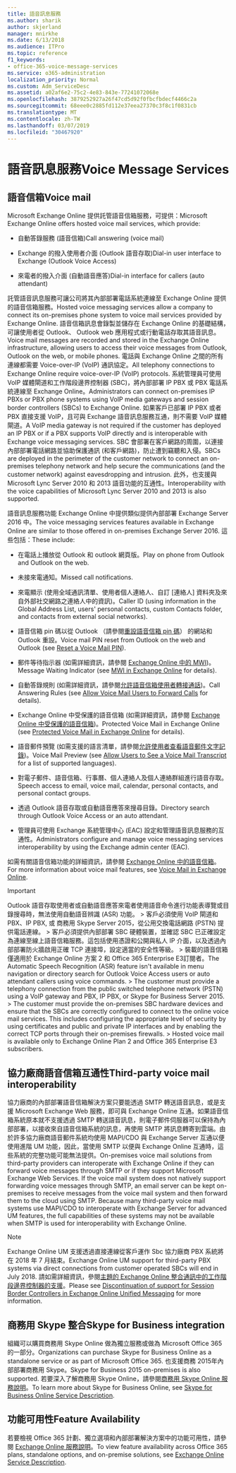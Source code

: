 ```yaml
---
title: 語音訊息服務
ms.author: sharik
author: skjerland
manager: mnirkhe
ms.date: 6/13/2018
ms.audience: ITPro
ms.topic: reference
f1_keywords:
- office-365-voice-message-services
ms.service: o365-administration
localization_priority: Normal
ms.custom: Adm_ServiceDesc
ms.assetid: a02af6e2-75c2-4e83-843e-77241072068e
ms.openlocfilehash: 3879252927a26f47cd5d92f0fbcfbdecf4466c2a
ms.sourcegitcommit: 68eee0c2885fd112e37eea27370c3f8c1f0831cb
ms.translationtype: MT
ms.contentlocale: zh-TW
ms.lasthandoff: 03/07/2019
ms.locfileid: "30467920"
---
```

# <a name="voice-message-services"></a><span data-ttu-id="219f4-102">語音訊息服務</span><span class="sxs-lookup"><span data-stu-id="219f4-102">Voice Message Services</span></span>

## <a name="voice-mail"></a><span data-ttu-id="219f4-103">語音信箱</span><span class="sxs-lookup"><span data-stu-id="219f4-103">Voice mail</span></span>

<span data-ttu-id="219f4-104">Microsoft Exchange Online 提供託管語音信箱服務，可提供：</span><span class="sxs-lookup"><span data-stu-id="219f4-104">Microsoft Exchange Online offers hosted voice mail services, which provide:</span></span>
  
- <span data-ttu-id="219f4-105">自動答錄服務 (語音信箱)</span><span class="sxs-lookup"><span data-stu-id="219f4-105">Call answering (voice mail)</span></span>
    
- <span data-ttu-id="219f4-106">Exchange 的撥入使用者介面 (Outlook 語音存取)</span><span class="sxs-lookup"><span data-stu-id="219f4-106">Dial-in user interface to Exchange (Outlook Voice Access)</span></span>
    
- <span data-ttu-id="219f4-107">來電者的撥入介面 (自動語音應答)</span><span class="sxs-lookup"><span data-stu-id="219f4-107">Dial-in interface for callers (auto attendant)</span></span>
    
<span data-ttu-id="219f4-108">託管語音訊息服務可讓公司將其內部部署電話系統連線至 Exchange Online 提供的語音信箱服務。</span><span class="sxs-lookup"><span data-stu-id="219f4-108">Hosted voice messaging services allow a company to connect its on-premises phone system to voice mail services provided by Exchange Online.</span></span> <span data-ttu-id="219f4-109">語音信箱訊息會錄製並儲存在 Exchange Online 的基礎結構，可讓使用者從 Outlook、 Outlook web 應用程式或行動電話存取其語音訊息。</span><span class="sxs-lookup"><span data-stu-id="219f4-109">Voice mail messages are recorded and stored in the Exchange Online infrastructure, allowing users to access their voice messages from Outlook, Outlook on the web, or mobile phones.</span></span> <span data-ttu-id="219f4-110">電話與 Exchange Online 之間的所有連線都需要 Voice-over-IP (VoIP) 通訊協定。</span><span class="sxs-lookup"><span data-stu-id="219f4-110">All telephony connections to Exchange Online require voice-over-IP (VoIP) protocols.</span></span> <span data-ttu-id="219f4-111">系統管理員可使用 VoIP 媒體閘道和工作階段邊界控制器 (SBC)，將內部部署 IP PBX 或 PBX 電話系統連線至 Exchange Online。</span><span class="sxs-lookup"><span data-stu-id="219f4-111">Administrators can connect on-premises IP PBXs or PBX phone systems using VoIP media gateways and session border controllers (SBCs) to Exchange Online.</span></span> <span data-ttu-id="219f4-112">如果客戶已部署 IP PBX 或者 PBX 直接支援 VoIP，且可與 Exchange 語音訊息服務互通，則不需要 VoIP 媒體閘道。</span><span class="sxs-lookup"><span data-stu-id="219f4-112">A VoIP media gateway is not required if the customer has deployed an IP PBX or if a PBX supports VoIP directly and is interoperable with Exchange voice messaging services.</span></span> <span data-ttu-id="219f4-113">SBC 會部署在客戶網路的周圍，以連接內部部署電話網路並協助保護通訊 (和客戶網路)，防止遭到竊聽和入侵。</span><span class="sxs-lookup"><span data-stu-id="219f4-113">SBCs are deployed in the perimeter of the customer network to connect an on-premises telephony network and help secure the communications (and the customer network) against eavesdropping and intrusion.</span></span> <span data-ttu-id="219f4-114">此外，也支援與 Microsoft Lync Server 2010 和 2013 語音功能的互通性。</span><span class="sxs-lookup"><span data-stu-id="219f4-114">Interoperability with the voice capabilities of Microsoft Lync Server 2010 and 2013 is also supported.</span></span>
  
<span data-ttu-id="219f4-115">語音訊息服務功能 Exchange Online 中提供類似提供內部部署 Exchange Server 2016 中。</span><span class="sxs-lookup"><span data-stu-id="219f4-115">The voice messaging services features available in Exchange Online are similar to those offered in on-premises Exchange Server 2016.</span></span> <span data-ttu-id="219f4-116">這些包括：</span><span class="sxs-lookup"><span data-stu-id="219f4-116">These include:</span></span>
  
- <span data-ttu-id="219f4-117">在電話上播放從 Outlook 和 outlook 網頁版。</span><span class="sxs-lookup"><span data-stu-id="219f4-117">Play on phone from Outlook and Outlook on the web.</span></span>
    
- <span data-ttu-id="219f4-118">未接來電通知。</span><span class="sxs-lookup"><span data-stu-id="219f4-118">Missed call notifications.</span></span>
    
- <span data-ttu-id="219f4-119">來電顯示 (使用全域通訊清單、使用者個人連絡人、自訂 [連絡人] 資料夾及來自外部社交網路之連絡人中的資訊)。</span><span class="sxs-lookup"><span data-stu-id="219f4-119">Caller ID (using information in the Global Address List, users' personal contacts, custom Contacts folder, and contacts from external social networks).</span></span>
    
- <span data-ttu-id="219f4-120">語音信箱 pin 碼以從 Outlook （請參閱[重設語音信箱 pin 碼](https://go.microsoft.com/fwlink/p/?LinkId=286328)） 的網站和 Outlook 重設。</span><span class="sxs-lookup"><span data-stu-id="219f4-120">Voice mail PIN reset from Outlook on the web and Outlook (see [Reset a Voice Mail PIN](https://go.microsoft.com/fwlink/p/?LinkId=286328)).</span></span>
    
- <span data-ttu-id="219f4-121">郵件等待指示器 (如需詳細資訊，請參閱 [Exchange Online 中的 MWI](https://go.microsoft.com/fwlink/p/?LinkId=271794))。</span><span class="sxs-lookup"><span data-stu-id="219f4-121">Message Waiting Indicator (see [MWI in Exchange Online](https://go.microsoft.com/fwlink/p/?LinkId=271794) for details).</span></span> 
    
- <span data-ttu-id="219f4-122">自動答錄規則 (如需詳細資訊，請參閱[允許語音信箱使用者轉接通話](https://go.microsoft.com/fwlink/p/?LinkId=271795))。</span><span class="sxs-lookup"><span data-stu-id="219f4-122">Call Answering Rules (see [Allow Voice Mail Users to Forward Calls](https://go.microsoft.com/fwlink/p/?LinkId=271795) for details).</span></span> 
    
- <span data-ttu-id="219f4-123">Exchange Online 中受保護的語音信箱 (如需詳細資訊，請參閱 [Exchange Online 中受保護的語音信箱](https://go.microsoft.com/fwlink/p/?LinkId=271796))。</span><span class="sxs-lookup"><span data-stu-id="219f4-123">Protected Voice Mail in Exchange Online (see [Protected Voice Mail in Exchange Online](https://go.microsoft.com/fwlink/p/?LinkId=271796) for details).</span></span> 
    
- <span data-ttu-id="219f4-124">語音郵件預覽 (如需支援的語言清單，請參閱[允許使用者查看語音郵件文字記錄](https://go.microsoft.com/fwlink/p/?LinkId=271797))。</span><span class="sxs-lookup"><span data-stu-id="219f4-124">Voice Mail Preview (see [Allow Users to See a Voice Mail Transcript](https://go.microsoft.com/fwlink/p/?LinkId=271797) for a list of supported languages).</span></span> 
    
- <span data-ttu-id="219f4-125">對電子郵件、語音信箱、行事曆、個人連絡人及個人連絡群組進行語音存取。</span><span class="sxs-lookup"><span data-stu-id="219f4-125">Speech access to email, voice mail, calendar, personal contacts, and personal contact groups.</span></span>
    
- <span data-ttu-id="219f4-126">透過 Outlook 語音存取或自動語音應答來搜尋目錄。</span><span class="sxs-lookup"><span data-stu-id="219f4-126">Directory search through Outlook Voice Access or an auto attendant.</span></span>
    
- <span data-ttu-id="219f4-127">管理員可使用 Exchange 系統管理中心 (EAC) 設定和管理語音訊息服務的互通性。</span><span class="sxs-lookup"><span data-stu-id="219f4-127">Administrators configure and manage voice messaging services interoperability by using the Exchange admin center (EAC).</span></span>
    
<span data-ttu-id="219f4-128">如需有關語音信箱功能的詳細資訊，請參閱 [Exchange Online 中的語音信箱](https://go.microsoft.com/fwlink/p/?LinkId=271798)。</span><span class="sxs-lookup"><span data-stu-id="219f4-128">For more information about voice mail features, see [Voice Mail in Exchange Online](https://go.microsoft.com/fwlink/p/?LinkId=271798).</span></span>
  
> [!IMPORTANT]
> <span data-ttu-id="219f4-p103">Outlook 語音存取使用者或自動語音應答來電者使用語音命令進行功能表導覽或目錄搜尋時，無法使用自動語音辨識 (ASR) 功能。 > 客戶必須使用 VoIP 閘道和 PBX、IP PBX, 或 商務用 Skype Server 2015，從公用交換電話網路 (PSTN) 提供電話連線。 > 客戶必須提供內部部署 SBC 硬體裝置，並確認 SBC 已正確設定為連線至線上語音信箱服務。這包括使用憑證和公開與私人 IP 介面，以及透過內部部署防火牆啟用正確 TCP 連接埠，設定適當的安全性等級。 > 裝載的語音信箱僅適用於 Exchange Online 方案 2 和 Office 365 Enterprise E3訂閱者。</span><span class="sxs-lookup"><span data-stu-id="219f4-p103">The Automatic Speech Recognition (ASR) feature isn't available in menu navigation or directory search for Outlook Voice Access users or auto attendant callers using voice commands. > The customer must provide a telephony connection from the public switched telephone network (PSTN) using a VoIP gateway and PBX, IP PBX, or Skype for Business Server 2015. > The customer must provide the on-premises SBC hardware devices and ensure that the SBCs are correctly configured to connect to the online voice mail services. This includes configuring the appropriate level of security by using certificates and public and private IP interfaces and by enabling the correct TCP ports through their on-premises firewalls. > Hosted voice mail is available only to Exchange Online Plan 2 and Office 365 Enterprise E3 subscribers.</span></span> 
  
## <a name="third-party-voice-mail-interoperability"></a><span data-ttu-id="219f4-134">協力廠商語音信箱互通性</span><span class="sxs-lookup"><span data-stu-id="219f4-134">Third-party voice mail interoperability</span></span>

<span data-ttu-id="219f4-p104">協力廠商的內部部署語音信箱解決方案只要能透過 SMTP 轉送語音訊息，或是支援 Microsoft Exchange Web 服務，即可與 Exchange Online 互通。如果語音信箱系統原本就不支援透過 SMTP 轉送語音訊息，則電子郵件伺服器可以保持為內部部署，以接收來自語音信箱系統的訊息，再使用 SMTP 將訊息轉寄到雲端。由於許多協力廠商語音郵件系統均使用 MAPI/CDO 與 Exchange Server 互通以便使用進階 UM 功能，因此，當使用 SMTP 以便與 Exchange Online 互通時，這些系統的完整功能可能無法提供。</span><span class="sxs-lookup"><span data-stu-id="219f4-p104">On-premises voice mail solutions from third-party providers can interoperate with Exchange Online if they can forward voice messages through SMTP or if they support Microsoft Exchange Web Services. If the voice mail system does not natively support forwarding voice messages through SMTP, an email server can be kept on-premises to receive messages from the voice mail system and then forward them to the cloud using SMTP. Because many third-party voice mail systems use MAPI/CDO to interoperate with Exchange Server for advanced UM features, the full capabilities of these systems may not be available when SMTP is used for interoperability with Exchange Online.</span></span>
  
> [!NOTE]
> <span data-ttu-id="219f4-138">Exchange Online UM 支援透過直接連線從客戶運作 Sbc 協力廠商 PBX 系統將在 2018 年 7 月結束。</span><span class="sxs-lookup"><span data-stu-id="219f4-138">Exchange Online UM support for third-party PBX systems via direct connections from customer operated SBCs will end in July 2018.</span></span> <span data-ttu-id="219f4-139">請如需詳細資訊，參閱[主題的 Exchange Online 整合通訊中的工作階段邊界控制器的支援](https://blogs.technet.microsoft.com/exchange/2017/07/18/discontinuation-of-support-for-session-border-controllers-in-exchange-online-unified-messaging/)。</span><span class="sxs-lookup"><span data-stu-id="219f4-139">Please see [Discontinuation of support for Session Border Controllers in Exchange Online Unified Messaging](https://blogs.technet.microsoft.com/exchange/2017/07/18/discontinuation-of-support-for-session-border-controllers-in-exchange-online-unified-messaging/) for more information.</span></span> 
  
## <a name="skype-for-business-integration"></a><span data-ttu-id="219f4-140">商務用 Skype 整合</span><span class="sxs-lookup"><span data-stu-id="219f4-140">Skype for Business integration</span></span>

<span data-ttu-id="219f4-141">組織可以購買商務用 Skype Online 做為獨立服務或做為 Microsoft Office 365 的一部分。</span><span class="sxs-lookup"><span data-stu-id="219f4-141">Organizations can purchase Skype for Business Online as a standalone service or as part of Microsoft Office 365.</span></span> <span data-ttu-id="219f4-142">也支援商務 2015年內部部署商務用 Skype。</span><span class="sxs-lookup"><span data-stu-id="219f4-142">Skype for Business 2015 on-premises is also supported.</span></span> <span data-ttu-id="219f4-143">若要深入了解商務用 Skype Online，請參閱[商務用 Skype Online 服務說明](../skype-for-business-online-service-description/skype-for-business-online-service-description.md)。</span><span class="sxs-lookup"><span data-stu-id="219f4-143">To learn more about Skype for Business Online, see [Skype for Business Online Service Description](../skype-for-business-online-service-description/skype-for-business-online-service-description.md).</span></span>
  
## <a name="feature-availability"></a><span data-ttu-id="219f4-144">功能可用性</span><span class="sxs-lookup"><span data-stu-id="219f4-144">Feature Availability</span></span>

<span data-ttu-id="219f4-145">若要檢視 Office 365 計劃、獨立選項和內部部署解決方案中的功能可用性，請參閱 [Exchange Online 服務說明](exchange-online-service-description.md)。</span><span class="sxs-lookup"><span data-stu-id="219f4-145">To view feature availability across Office 365 plans, standalone options, and on-premise solutions, see [Exchange Online Service Description](exchange-online-service-description.md).</span></span>
  

